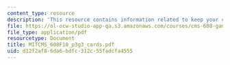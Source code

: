 ```yaml
---
content_type: resource
description: 'This resource contains information related to keep your cool: cards.'
file: https://ol-ocw-studio-app-qa.s3.amazonaws.com/courses/cms-608-game-design-fall-2010/d12f2af86da6bdfc312c55fadcfa4555_MITCMS_608F10_p3g3_cards.pdf
file_type: application/pdf
resourcetype: Document
title: MITCMS_608F10_p3g3_cards.pdf
uid: d12f2af8-6da6-bdfc-312c-55fadcfa4555
---
```

